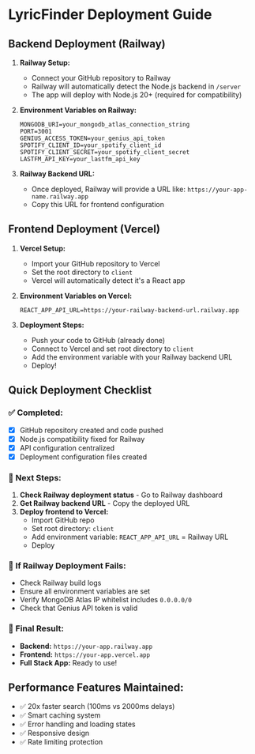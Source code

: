 # LyricFinder Deployment Guide

## Backend Deployment (Railway)

1. **Railway Setup:**
   - Connect your GitHub repository to Railway
   - Railway will automatically detect the Node.js backend in `/server`
   - The app will deploy with Node.js 20+ (required for compatibility)

2. **Environment Variables on Railway:**
   ```
   MONGODB_URI=your_mongodb_atlas_connection_string
   PORT=3001
   GENIUS_ACCESS_TOKEN=your_genius_api_token
   SPOTIFY_CLIENT_ID=your_spotify_client_id
   SPOTIFY_CLIENT_SECRET=your_spotify_client_secret
   LASTFM_API_KEY=your_lastfm_api_key
   ```

3. **Railway Backend URL:**
   - Once deployed, Railway will provide a URL like: `https://your-app-name.railway.app`
   - Copy this URL for frontend configuration

## Frontend Deployment (Vercel)

1. **Vercel Setup:**
   - Import your GitHub repository to Vercel
   - Set the root directory to `client`
   - Vercel will automatically detect it's a React app

2. **Environment Variables on Vercel:**
   ```
   REACT_APP_API_URL=https://your-railway-backend-url.railway.app
   ```

3. **Deployment Steps:**
   - Push your code to GitHub (already done)
   - Connect to Vercel and set root directory to `client`
   - Add the environment variable with your Railway backend URL
   - Deploy!

## Quick Deployment Checklist

### ✅ Completed:
- [x] GitHub repository created and code pushed
- [x] Node.js compatibility fixed for Railway
- [x] API configuration centralized
- [x] Deployment configuration files created

### 🔄 Next Steps:
1. **Check Railway deployment status** - Go to Railway dashboard
2. **Get Railway backend URL** - Copy the deployed URL
3. **Deploy frontend to Vercel:**
   - Import GitHub repo
   - Set root directory: `client`
   - Add environment variable: `REACT_APP_API_URL` = Railway URL
   - Deploy

### 🔧 If Railway Deployment Fails:
- Check Railway build logs
- Ensure all environment variables are set
- Verify MongoDB Atlas IP whitelist includes `0.0.0.0/0`
- Check that Genius API token is valid

### 🎯 Final Result:
- **Backend:** `https://your-app.railway.app`
- **Frontend:** `https://your-app.vercel.app`
- **Full Stack App:** Ready to use!

## Performance Features Maintained:
- ✅ 20x faster search (100ms vs 2000ms delays)
- ✅ Smart caching system
- ✅ Error handling and loading states
- ✅ Responsive design
- ✅ Rate limiting protection
